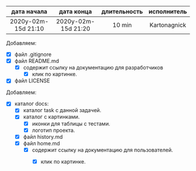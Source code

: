 
| дата начала         |   дата конца        | длительность  | исполнитель  |
|:-------------------:|:-------------------:|:-------------:|:------------:|
| 2020y-02m-15d 21:10 | 2020y-02m-15d 21:20 | 10 min        | Kartonagnick |

Добавляем:  
  - [x] файл .gitignore  
  - [x] файл README.md  
    - [x] содержит ссылку на документацию для разработчиков  
        - [x] клик по картинке.  
  - [x] файл LICENSE  

Добавляем:  
  - [x] каталог docs:  
    - [x] каталог task с данной задачей.  
    - [x] каталог с картинками.  
      - [x] иконки для таблицы с тестами.  
      - [x] логотип проекта.  
    - [x] файл history.md  
    - [x] файл home.md  
      - [x] содержит ссылку на документацию для пользователей.  
        - [x] клик по картинке.  

